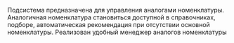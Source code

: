Подсистема предназначена для управления аналогами номенклатуры.
Аналогичная номенклатура становиться доступной в справочниках, подборе, автоматическая рекомендация при отсутствии основной номенклатуры.
Реализован удобный менеджер аналогов номенклатуры
